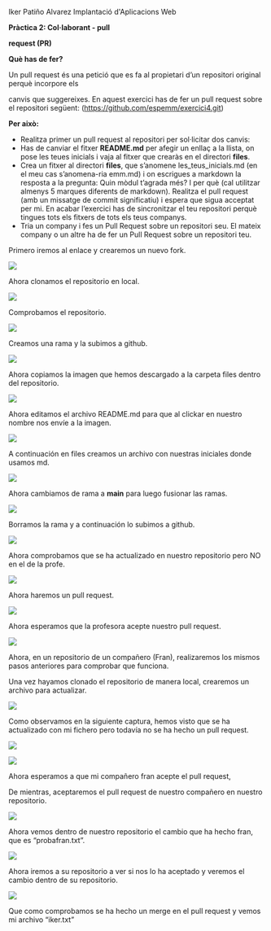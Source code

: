 ﻿Iker Patiño Alvarez Implantació d'Aplicacions Web

**Pràctica 2: Col·laborant - pull**

**request (PR)**

**Què has de fer?**

Un pull request és una petició que es fa al propietari d’un repositori original perquè incorpore els

canvis que suggereixes. En aquest exercici has de fer un pull request sobre el repositori següent: (<https://github.com/espemm/exercici4.git>)

**Per això:**

- Realitza primer un pull request al repositori per sol·licitar dos canvis:
- Has de canviar el fitxer **README.md** per afegir un enllaç a la llista, on pose les teues inicials i vaja al fitxer que crearàs en el directori **files**.
- Crea un fitxer al directori **files**, que s’anomene les\_teus\_inicials.md (en el meu cas s’anomena-ria emm.md) i on escrigues a markdown la resposta a la pregunta: Quin mòdul t’agrada més? I per què (cal utilitzar almenys 5 marques diferents de markdown). Realitza el pull request (amb un missatge de commit significatiu) i espera que sigua acceptat per mi. En acabar l’exercici has de sincronitzar el teu repositori perquè tingues tots els fitxers de tots els teus companys.
- Tria un company i fes un Pull Request sobre un repositori seu. El mateix company o un altre ha de fer un Pull Request sobre un repositori teu.

Primero iremos al enlace y crearemos un nuevo fork.

![](Aspose.Words.244bf89a-845e-4f04-bed7-bbe5f2e4f8bc.001.jpeg)

Ahora clonamos el repositorio en local.

![](Aspose.Words.244bf89a-845e-4f04-bed7-bbe5f2e4f8bc.002.png)

Comprobamos el repositorio.

![](Aspose.Words.244bf89a-845e-4f04-bed7-bbe5f2e4f8bc.003.png)

Creamos una rama y la subimos a github.

![](Aspose.Words.244bf89a-845e-4f04-bed7-bbe5f2e4f8bc.004.png)

Ahora copiamos la imagen que hemos descargado a la carpeta files dentro del repositorio.

![](Aspose.Words.244bf89a-845e-4f04-bed7-bbe5f2e4f8bc.005.png)

Ahora editamos el archivo README.md para que al clickar en nuestro nombre nos envíe a la imagen.

![](Aspose.Words.244bf89a-845e-4f04-bed7-bbe5f2e4f8bc.006.png)

A continuación en files creamos un archivo con nuestras iniciales donde usamos md.

![](Aspose.Words.244bf89a-845e-4f04-bed7-bbe5f2e4f8bc.007.png)

Ahora cambiamos de rama a **main** para luego fusionar las ramas.

![](Aspose.Words.244bf89a-845e-4f04-bed7-bbe5f2e4f8bc.008.png)

Borramos la rama y a continuación lo subimos a github.

![](Aspose.Words.244bf89a-845e-4f04-bed7-bbe5f2e4f8bc.009.png)

Ahora comprobamos que se ha actualizado en nuestro repositorio pero NO en el de la profe.

![](Aspose.Words.244bf89a-845e-4f04-bed7-bbe5f2e4f8bc.010.jpeg)

Ahora haremos un pull request.

![](Aspose.Words.244bf89a-845e-4f04-bed7-bbe5f2e4f8bc.011.png)

Ahora esperamos que la profesora acepte nuestro pull request.

![](Aspose.Words.244bf89a-845e-4f04-bed7-bbe5f2e4f8bc.012.jpeg)

Ahora, en un repositorio de un compañero (Fran), realizaremos los mismos pasos anteriores para comprobar que funciona.

Una vez hayamos clonado el repositorio de manera local, crearemos un archivo para actualizar.

![](Aspose.Words.244bf89a-845e-4f04-bed7-bbe5f2e4f8bc.013.png)

Como observamos en la siguiente captura, hemos visto que se ha actualizado con mi fichero pero todavía no se ha hecho un pull request.

![](Aspose.Words.244bf89a-845e-4f04-bed7-bbe5f2e4f8bc.014.jpeg)

![](Aspose.Words.244bf89a-845e-4f04-bed7-bbe5f2e4f8bc.015.jpeg)

Ahora esperamos a que mi compañero fran acepte el pull request,

De mientras, aceptaremos el pull request de nuestro compañero en nuestro repositorio.

![](Aspose.Words.244bf89a-845e-4f04-bed7-bbe5f2e4f8bc.016.png)

Ahora vemos dentro de nuestro repositorio el cambio que ha hecho fran, que es “probafran.txt”.

![](Aspose.Words.244bf89a-845e-4f04-bed7-bbe5f2e4f8bc.017.png)

Ahora iremos a su repositorio a ver si nos lo ha aceptado y veremos el cambio dentro de su repositorio.

![](Aspose.Words.244bf89a-845e-4f04-bed7-bbe5f2e4f8bc.018.png)

Que como comprobamos se ha hecho un merge en el pull request y vemos mi archivo “iker.txt”
